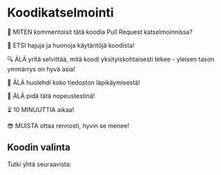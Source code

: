 # Koodikatselmointi

:thinking: MITEN kommentoisit tätä koodia Pull Request katselmoinnissa?

:shit: ETSI hajuja ja huonoja käytäntöjä koodista!

:mag: ÄLÄ yritä selvittää, mitä koodi yksityiskohtaisesti tekee - yleisen tason ymmärrys on hyvä asia!

:floppy_disk: ÄLÄ huolehdi koko tiedoston läpikäymisestä!

:snail: ÄLÄ pidä tätä nopeustestinä!

:hourglass_flowing_sand: 10 MINUUTTIA aikaa!

:sunglasses: MUISTA ottaa rennosti, hyvin se menee!

## Koodin valinta

Tutki yhtä seuraavista:

